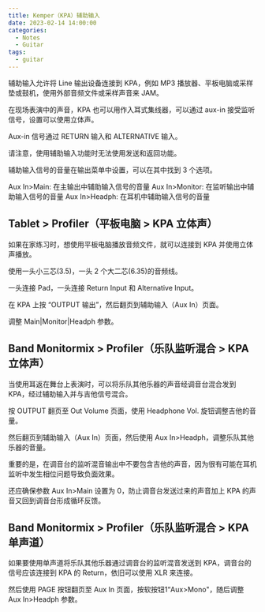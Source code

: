 ```yaml
---
title: Kemper（KPA）辅助输入
date: 2023-02-14 14:00:00
categories:
  - Notes
  - Guitar
tags:
  - guitar
---
```


辅助输入允许将 Line 输出设备连接到 KPA，例如 MP3 播放器、平板电脑或采样垫或鼓机，使用外部音频文件或采样声音来 JAM。

在现场表演中的声音，KPA 也可以用作入耳式集线器，可以通过 aux-in 接受监听信号，设置可以使用立体声。

Aux-in 信号通过 RETURN 输入和 ALTERNATIVE 输入。

<hairy-image src="https://pic.imgdb.cn/item/63eb2d52f144a0100721088b.jpg" />

请注意，使用辅助输入功能时无法使用发送和返回功能。

<hairy-image src="https://pic.imgdb.cn/item/63eb2d92f144a01007218e9a.jpg" />

辅助输入信号的音量在输出菜单中设置，可以在其中找到 3 个选项。

<hairy-image src="https://pic.imgdb.cn/item/63eb2dcff144a01007220178.jpg" />

Aux In>Main: 在主输出中辅助输入信号的音量
Aux In>Monitor: 在监听输出中辅助输入信号的音量
Aux In>Headph: 在耳机中辅助输入信号的音量

<!-- more -->

## Tablet > Profiler（平板电脑 > KPA 立体声）

如果在家练习时，想使用平板电脑播放音频文件，就可以连接到 KPA 并使用立体声播放。

使用一头小三芯(3.5)，一头 2 个大二芯(6.35)的音频线。

<hairy-image src="https://pic.imgdb.cn/item/63eb2ecff144a0100723eac1.jpg" />

一头连接 Pad，一头连接 Return Input 和 Alternative Input。

<hairy-image src="https://pic.imgdb.cn/item/63eb2f04f144a01007244efb.jpg" />

在 KPA 上按 “OUTPUT 输出”，然后翻页到辅助输入（Aux In）页面。

调整 Main|Monitor|Headph 参数。

## Band Monitormix > Profiler（乐队监听混合 > KPA 立体声）

当使用耳返在舞台上表演时，可以将乐队其他乐器的声音经调音台混合发到 KPA，经过辅助输入并与吉他信号混合。

<hairy-image src="https://pic.imgdb.cn/item/63eb2faef144a01007259487.jpg" />

按 OUTPUT 翻页至 Out Volume 页面，使用 Headphone Vol. 旋钮调整吉他的音量。

<hairy-image src="https://pic.imgdb.cn/item/63eb3039f144a0100726a5e5.jpg" />

然后翻页到辅助输入（Aux In）页面，然后使用 Aux In>Headph，调整乐队其他乐器的音量。

重要的是，在调音台的监听混音输出中不要包含吉他的声音，因为很有可能在耳机监听中发生相位问题导致负面效果。

还应确保参数 Aux In>Main 设置为 0，防止调音台发送过来的声音加上 KPA 的声音又回到调音台形成循环反馈。

## Band Monitormix > Profiler（乐队监听混合 > KPA 单声道）

如果要使用单声道将乐队其他乐器通过调音台的监听混音发送到 KPA，调音台的信号应该连接到 KPA 的 Return，依旧可以使用 XLR 来连接。

<hairy-image src="https://pic.imgdb.cn/item/63eb3130f144a010072881ac.jpg" />

然后使用 PAGE 按钮翻页至 Aux In 页面，按软按钮1“Aux>Mono"，随后调整 Aux In>Headph 参数。

<hairy-image src="https://pic.imgdb.cn/item/63eb3167f144a01007290aa7.jpg" />
